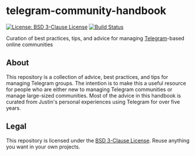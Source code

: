 telegram-community-handbook
===========================

[![License: BSD 3-Clause License](https://img.shields.io/badge/License-BSD%203--Clause-blue.svg)](https://opensource.org/licenses/BSD-3-Clause)
[![Build Status](https://travis-ci.com/jwflory/telegram-community-handbook.svg?branch=master)](https://travis-ci.com/jwflory/telegram-community-handbook)

Curation of best practices, tips, and advice for managing [Telegram](https://telegram.org/)-based online communities


## About

This repository is a collection of advice, best practices, and tips for managing Telegram groups.
The intention is to make this a useful resource for people who are either new to managing Telegram communities or manage large-sized communities.
Most of the advice in this handbook is curated from Justin's personal experiences using Telegram for over five years.


## Legal

This repository is licensed under the [BSD 3-Clause License](https://choosealicense.com/licenses/bsd-3-clause/ "BSD 3-Clause “New” or “Revised” License").
Reuse anything you want in your own projects.
